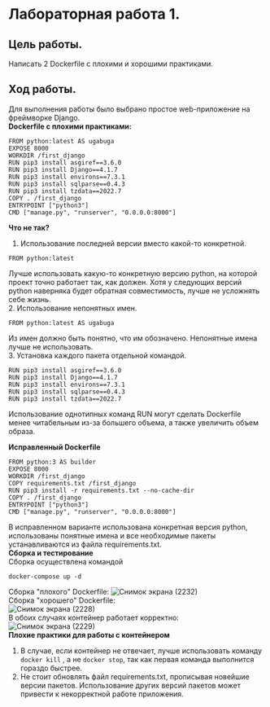 # Лабораторная работа 1.
  ## Цель работы.
  Написать 2 Dockerfile с плохими и хорошими практиками.
  ## Ход работы.
  Для выполнения работы было выбрано простое web-приложение на фреймворке Django.   
  **Dockerfile с плохими практиками:**  
  ```
FROM python:latest AS ugabuga
EXPOSE 8000
WORKDIR /first_django
RUN pip3 install asgiref==3.6.0
RUN pip3 install Django==4.1.7
RUN pip3 install environs==7.3.1
RUN pip3 install sqlparse==0.4.3
RUN pip3 install tzdata==2022.7
COPY . /first_django
ENTRYPOINT ["python3"]
CMD ["manage.py", "runserver", "0.0.0.0:8000"]
  ```
  **Что не так?**  
  1. Использование последней версии вместо какой-то конкретной.
  ```
  FROM python:latest
  ```
  Лучше использовать какую-то конкретную версию python, на которой проект точно работает так, как должен. Хотя у следующих версий python наверняка будет обратная совместимость, лучше не усложнять себе жизнь.  
  2. Использование непонятных имен.  
  ```
  FROM python:latest AS ugabuga
  ```
  Из имен должно быть понятно, что им обозначено. Непонятные имена лучше не использовать.  
  3. Установка каждого пакета отдельной командой.
  ```
  RUN pip3 install asgiref==3.6.0
  RUN pip3 install Django==4.1.7
  RUN pip3 install environs==7.3.1
  RUN pip3 install sqlparse==0.4.3
  RUN pip3 install tzdata==2022.7
  ```
Использование однотипных команд RUN могут сделать Dockerfile менее читабельным из-за большего объема, а также увеличить объем образа.

**Исправленный Dockerfile**
```
FROM python:3 AS builder
EXPOSE 8000
WORKDIR /first_django
COPY requirements.txt /first_django
RUN pip3 install -r requirements.txt --no-cache-dir
COPY . /first_django
ENTRYPOINT ["python3"]
CMD ["manage.py", "runserver", "0.0.0.0:8000"]
```
В исправленном варианте использована конкретная версия python, использованы понятные имена и все необходимые пакеты устанавливаются из файла requirements.txt.  
**Сборка и тестирование**  
Сборка осуществлена командой  
```
docker-compose up -d
```
Сборка "плохого" Dockerfile:
![Снимок экрана (2232)](https://github.com/KirillMisilin/Clouds/assets/88585791/7508e45f-5456-4e82-8bee-8ca4c23f5b36)  
Сборка "хорошего" Dockerfile:  
![Снимок экрана (2228)](https://github.com/KirillMisilin/Clouds/assets/88585791/97ccfd95-5386-4f8c-b546-1600f85b500e)  
В обоих случаях контейнер работает корректно:  
![Снимок экрана (2229)](https://github.com/KirillMisilin/Clouds/assets/88585791/eb93bb46-fbcf-4d62-8218-c47981ce690e)  
**Плохие практики для работы с контейнером**  
1. В случае, если контейнер не отвечает, лучше использовать команду ``` docker kill ``` , а не ``` docker stop ```, так как первая команда выполнится гораздо быстрее.
2. Не стоит обновлять файл requirements.txt, прописывая новейшие версии пакетов. Использование других версий пакетов может привести к некорректной работе приложения.
